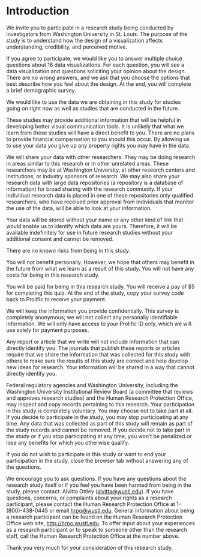 # Introduction

We invite you to participate in a research study being conducted by investigators from Washington University in St. Louis. The purpose of the study is to understand how the design of a visualization affects understanding, credibility, and perceived motive.

If you agree to participate, we would like you to answer multiple choice questions about 16 data visualizations. For each question, you will see a data visualization and questions soliciting your opinion about the design. There are no wrong answers, and we ask that you choose the options that best describe how you feel about the design. At the end, you will complete a brief demographic survey.

We would like to use the data we are obtaining in this study for studies going on right now as well as studies that are conducted in the future.

These studies may provide additional information that will be helpful in developing better visual communication tools. It is unlikely that what we learn from these studies will have a direct benefit to you. There are no plans to provide financial compensation to you should this occur. By allowing us to use your data you give up any property rights you may have in the data.

We will share your data with other researchers. They may be doing research in areas similar to this research or in other unrelated areas. These researchers may be at Washington University, at other research centers and institutions, or industry sponsors of research. We may also share your research data with large data repositories (a repository is a database of information) for broad sharing with the research community. If your individual research data is placed in one of these repositories only qualified researchers, who have received prior approval from individuals that monitor the use of the data, will be able to look at your information.

Your data will be stored without your name or any other kind of link that would enable us to identify which data are yours. Therefore, it will be available indefinitely for use in future research studies without your additional consent and cannot be removed.

There are no known risks from being in this study.

You will not benefit personally. However, we hope that others may benefit in the future from what we learn as a result of this study. You will not have any costs for being in this research study.

You will be paid for being in this research study. You will receive a pay of $5 for completing this quiz. At the end of the study, copy your survey code back to Prolific to receive your payment.

We will keep the information you provide confidentially. This survey is completely anonymous; we will not collect any personally identifiable information. We will only have access to your Prolific ID only, which we will use solely for payment purposes.

Any report or article that we write will not include information that can directly identify you. The journals that publish these reports or articles require that we share the information that was collected for this study with others to make sure the results of this study are correct and help develop new ideas for research. Your information will be shared in a way that cannot directly identify you.

Federal regulatory agencies and Washington University, including the Washington University Institutional Review Board (a committee that reviews and approves research studies) and the Human Research Protection Office, may inspect and copy records pertaining to this research. Your participation in this study is completely voluntary. You may choose not to take part at all. If you decide to participate in the study, you may stop participating at any time. Any data that was collected as part of this study will remain as part of the study records and cannot be removed. If you decide not to take part in the study or if you stop participating at any time, you won’t be penalized or lose any benefits for which you otherwise qualify.

If you do not wish to participate in this study or want to end your participation in the study, close the browser tab without answering any of the questions.

We encourage you to ask questions. If you have any questions about the research study itself or if you feel you have been harmed from being in the study, please contact: Alvitta Ottley (alvitta@wustl.edu). If you have questions, concerns, or complaints about your rights as a research participant, please contact the Human Research Protection Office at 1-(800)-438-0445 or email hrpo@wustl.edu. General information about being a research participant can be found on the Human Research Protection Office web site, http://hrpo.wustl.edu. To offer input about your experiences as a research participant or to speak to someone other than the research staff, call the Human Research Protection Office at the number above.

Thank you very much for your consideration of this research study.